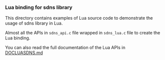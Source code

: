 ### Lua binding for sdns library

This directory contains examples of Lua source code to demonstrate the usage of sdns library in Lua.

Almost all the APIs in `sdns_api.c` file wrapped in `sdns_lua.c` file to create the Lua binding.

You can also read the full documentation of the Lua APIs in [DOCLUASDNS.md](./DOCLUASDNS.md)





